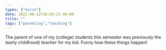 ```yaml
---
types: ["micro"]
date: 2022-08-22T16:03:21-04:00
title: ""
tags: ["parenting","teaching"]
---
```

The parent of one of my (college) students this semester was previously the (early childhood) teacher for my kid. Funny how these things happen!
